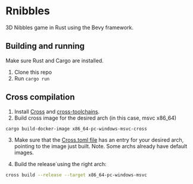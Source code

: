Rnibbles
=======
3D Nibbles game in Rust using the Bevy framework.

Building and running
--------------------

Make sure Rust and Cargo are installed.

1. Clone this repo
2. Run `cargo run`

Cross compilation
-----------------
1. Install [Cross](https://github.com/cross-rs/cross) and [cross-toolchains](https://github.com/cross-rs/cross-toolchains).
2. Build cross image for the desired arch (in this case, msvc x86_64)
```bash
cargo build-docker-image x86_64-pc-windows-msvc-cross
```
3. Make sure that the [Cross.toml file](Cross.toml) has an entry for your desired arch, pointing to the image just built.
Note. Some archs already have default images.

4. Build the release`using the right arch:
```bash
cross build --release --target x86_64-pc-windows-msvc
```
